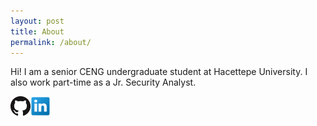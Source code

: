 ```yaml
---
layout: post
title: About
permalink: /about/
---
```


Hi! I am a senior CENG undergraduate student at Hacettepe University.
I also work part-time as a Jr. Security Analyst.

[![GitHub logo](/img/GitHub-32px.png)](https://github.com/panicwithme)[![LinkedIn logo](/img/LinkedIn-32px.png)](https://www.linkedin.com/fatmacigdemtosun)

